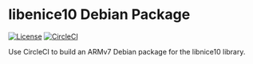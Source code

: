 # libenice10 Debian Package

[![License](http://img.shields.io/:license-mit-blue.svg?style=flat-square)](LICENSE)
[![CircleCI](https://circleci.com/gh/tiny-pilot/libnice-debian/tree/master.svg?style=svg)](https://circleci.com/gh/tiny-pilot/libnice-debian/tree/master)

Use CircleCI to build an ARMv7 Debian package for the libnice10 library.
